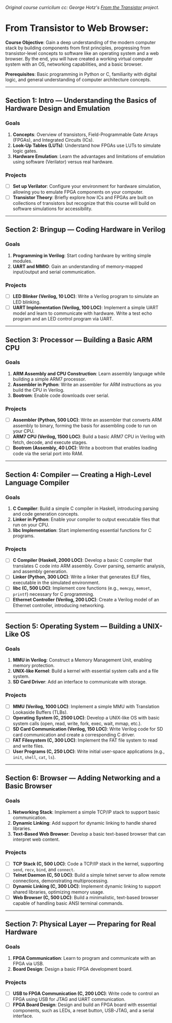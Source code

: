 *Original course curricilum cc: George Hotz's [From the Transistor](https://github.com/geohot/fromthetransistor) project.*

# From Transistor to Web Browser: 

**Course Objective**: Gain a deep understanding of the modern computer stack by building components from first principles, progressing from transistor-level concepts to software like an operating system and a web browser. By the end, you will have created a working virtual computer system with an OS, networking capabilities, and a basic browser.

**Prerequisites**: Basic programming in Python or C, familiarity with digital logic, and general understanding of computer architecture concepts.

---

## Section 1: Intro — Understanding the Basics of Hardware Design and Emulation

### Goals
1. **Concepts**: Overview of transistors, Field-Programmable Gate Arrays (FPGAs), and Integrated Circuits (ICs).
2. **Look-Up Tables (LUTs)**: Understand how FPGAs use LUTs to simulate logic gates.
3. **Hardware Emulation**: Learn the advantages and limitations of emulation using software (Verilator) versus real hardware.

### Projects
- [ ] **Set up Verilator**: Configure your environment for hardware simulation, allowing you to emulate FPGA components on your computer.
- [ ] **Transistor Theory**: Briefly explore how ICs and FPGAs are built on collections of transistors but recognize that this course will build on software simulations for accessibility.

---

## Section 2: Bringup — Coding Hardware in Verilog

### Goals
1. **Programming in Verilog**: Start coding hardware by writing simple modules.
2. **UART and MMIO**: Gain an understanding of memory-mapped input/output and serial communication.

### Projects
- [ ] **LED Blinker (Verilog, 10 LOC)**: Write a Verilog program to simulate an LED blinking.
- [ ] **UART Implementation (Verilog, 100 LOC)**: Implement a simple UART model and learn to communicate with hardware. Write a test echo program and an LED control program via UART.

---

## Section 3: Processor — Building a Basic ARM CPU

### Goals
1. **ARM Assembly and CPU Construction**: Learn assembly language while building a simple ARM7 processor.
2. **Assembler in Python**: Write an assembler for ARM instructions as you build the CPU in Verilog.
3. **Bootrom**: Enable code downloads over serial.

### Projects
- [ ] **Assembler (Python, 500 LOC)**: Write an assembler that converts ARM assembly to binary, forming the basis for assembling code to run on your CPU.
- [ ] **ARM7 CPU (Verilog, 1500 LOC)**: Build a basic ARM7 CPU in Verilog with fetch, decode, and execute stages.
- [ ] **Bootrom (Assembly, 40 LOC)**: Write a bootrom that enables loading code via the serial port into RAM.

---

## Section 4: Compiler — Creating a High-Level Language Compiler

### Goals
1. **C Compiler**: Build a simple C compiler in Haskell, introducing parsing and code generation concepts.
2. **Linker in Python**: Enable your compiler to output executable files that run on your CPU.
3. **libc Implementation**: Start implementing essential functions for C programs.

### Projects
- [ ] **C Compiler (Haskell, 2000 LOC)**: Develop a basic C compiler that translates C code into ARM assembly. Cover parsing, semantic analysis, and assembly generation.
- [ ] **Linker (Python, 300 LOC)**: Write a linker that generates ELF files, executable in the simulated environment.
- [ ] **libc (C, 500 LOC)**: Implement core functions (e.g., `memcpy`, `memset`, `printf`) necessary for C programming.
- [ ] **Ethernet Controller (Verilog, 200 LOC)**: Create a Verilog model of an Ethernet controller, introducing networking.

---

## Section 5: Operating System — Building a UNIX-Like OS

### Goals
1. **MMU in Verilog**: Construct a Memory Management Unit, enabling memory protection.
2. **UNIX-like Kernel**: Build a kernel with essential system calls and a file system.
3. **SD Card Driver**: Add an interface to communicate with storage.

### Projects
- [ ] **MMU (Verilog, 1000 LOC)**: Implement a simple MMU with Translation Lookaside Buffers (TLBs).
- [ ] **Operating System (C, 2500 LOC)**: Develop a UNIX-like OS with basic system calls (open, read, write, fork, exec, wait, mmap, etc.).
- [ ] **SD Card Communication (Verilog, 150 LOC)**: Write Verilog code for SD card communication and create a corresponding C driver.
- [ ] **FAT Filesystem (C, 300 LOC)**: Implement the FAT file system to read and write files.
- [ ] **User Programs (C, 250 LOC)**: Write initial user-space applications (e.g., `init`, `shell`, `cat`, `ls`).

---

## Section 6: Browser — Adding Networking and a Basic Browser

### Goals
1. **Networking Stack**: Implement a simple TCP/IP stack to support basic communication.
2. **Dynamic Linking**: Add support for dynamic linking to handle shared libraries.
3. **Text-Based Web Browser**: Develop a basic text-based browser that can interpret web content.

### Projects
- [ ] **TCP Stack (C, 500 LOC)**: Code a TCP/IP stack in the kernel, supporting `send`, `recv`, `bind`, and `connect`.
- [ ] **Telnet Daemon (C, 50 LOC)**: Build a simple telnet server to allow remote connections, demonstrating multiprocessing.
- [ ] **Dynamic Linking (C, 300 LOC)**: Implement dynamic linking to support shared libraries, optimizing memory usage.
- [ ] **Web Browser (C, 500 LOC)**: Build a minimalistic, text-based browser capable of handling basic ANSI terminal commands.

---

## Section 7: Physical Layer — Preparing for Real Hardware

### Goals
1. **FPGA Communication**: Learn to program and communicate with an FPGA via USB.
2. **Board Design**: Design a basic FPGA development board.

### Projects
- [ ] **USB to FPGA Communication (C, 200 LOC)**: Write code to control an FPGA using USB for JTAG and UART communication.
- [ ] **FPGA Board Design**: Design and build an FPGA board with essential components, such as LEDs, a reset button, USB-JTAG, and a serial interface.
